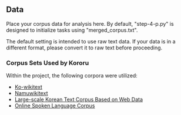 ## Data

Place your corpus data for analysis here. By default, "step-4-p.py" is designed to initialize tasks using "merged_corpus.txt".

The default setting is intended to use raw text data. If your data is in a different format, please convert it to raw text before proceeding.

### Corpus Sets Used by Kororu

Within the project, the following corpora were utilized:

- [Ko-wikitext](https://github.com/lovit/kowikitext)
- [Namuwikitext](https://github.com/lovit/namuwikitext)
- [Large-scale Korean Text Corpus Based on Web Data](https://www.aihub.or.kr/aihubdata/data/view.do?currMenu=115&topMenu=100&dataSetSn=624)
- [Online Spoken Language Corpus](https://www.aihub.or.kr/aihubdata/data/view.do?currMenu=115&topMenu=100&dataSetSn=625)
